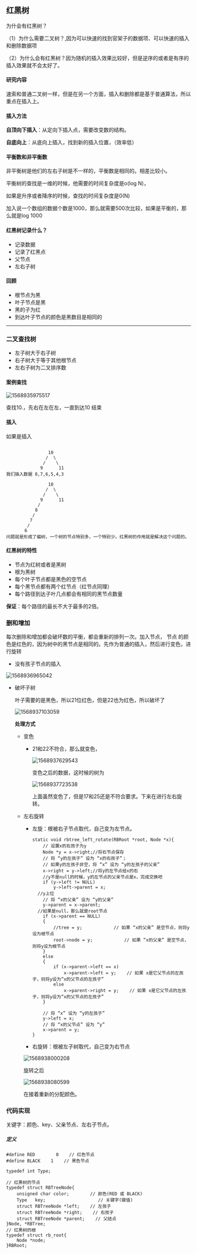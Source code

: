 ## 红黑树

为什会有红黑树？

（1）为什么需要二叉树？,因为可以快速的找到官架子的数据项、可以快速的插入和删除数据项

（2）为什么会有红黑树？因为随机的插入效果比较好，但是逆序的或者是有序的插入效果就不会太好了。

#### 研究内容

速索和普通二叉树一样，但是在另一个方面，插入和删除都是基于普通算法，所以重点在插入上。

#### 插入方法

**自顶向下插入**：从定向下插入点，需要改变数的结构。

**自底向上**：从底向上插入，找到新的插入位置，（效率低）

#### 平衡数和非平衡数

非平衡树是他们的左右子树是不一样的，平衡数是相同的。相差比较小。

平衡树的查找是一维的时候，他需要的时间复杂度是o(log N)，

如果是升序或者降序的时候，查找的时间复杂度是0(N)

加入说一个数组的数据个数是1000，那么就需要500次比较，如果是平衡的，那么就是log 1000

#### 红黑树记录什么？

- 记录数据
- 记录了红黑点
- 父节点
- 左右子树

#### 回顾

- 根节点为黑
- 叶子节点是黑
- 黑的子为红
- 到达叶子节点的颜色是黑数目是相同的



--------

### 二叉查找树

- 左子树大于右子树
- 右子树大于等于其他根节点
- 左右子树为二叉排序数

#### 案例查找

![1568935975517](../../笔记/计算机网络/photo/1568935975517.png)

查找10.，先右在左在左，一直到达10 结束



#### 插入

如果是插入

```

				10
			   /  \
			  /    \
			 9		11
我们插入数据 8,7,6,5,4,3

				10
			   /  \
			  /    \
			 9		11
			/
		   8
		  /
		 7
		/
	   6
问题就是形成了偏树，一个树的节点特别多，一个特别少。红黑树的作用就是解决这个问题的。
```

#### 红黑树的特性

- 节点为红树或者是黑树
- 根为黑树
- 每个叶子节点都是黑色的空节点
- 每个黑节点都有两个红节点（红节点同理）
- 每个路径到达子叶几点都会有相同的黑节点数量

**保证**：每个路径的最长不大于最多的2倍。

### 删和增加

每次删除和增加都会破坏数的平衡，都会重新的排列一次。加入节点， 节点 的颜色是红色的，因为树中的黑节点是相同的。先作为普通的插入，然后进行变色，进行旋转

- 没有孩子节点的插入

![1568936965042](../../笔记/计算机网络/photo/1568936965042.png)



- 破坏子树

  叶子需要的是黑色，所以21位红色，但是22也为红色，所以破坏了

  ![1568937103059](../../笔记/计算机网络/photo/1568937103059.png)

  **处理方式**

  - 变色

    - 21和22不符合，那么就变色，

      ![1568937629543](../../笔记/计算机网络/photo/1568937629543.png)

      变色之后的数据，这时候的树为

      ![1568937723538](../../笔记/计算机网络/photo/1568937723538.png)

      上面虽然变色了，但是17和25还是不符合要求。下来在进行左右旋转。

  - 左右旋转

    - 左旋：根被右子节点取代，自己变为左节点。

      ```
      static void rbtree_left_rotate(RBRoot *root, Node *x){
          // 设置x的右孩子为y
          Node *y = x->right;//将右节点保存
          // 将 “y的左孩子” 设为 “x的右孩子”；
          // 如果y的左孩子非空，将 “x” 设为 “y的左孩子的父亲”
          x->right = y->left;//将y的左节点给x的右
          //y不是null的时候，y的左节点的父亲节点是x，完成交换吧
          if (y->left != NULL)
              y->left->parent = x;
      	//y上位
          // 将 “x的父亲” 设为 “y的父亲”
          y->parent = x->parent;
      	//如果是null，那么就是root节点
          if (x->parent == NULL)
          {
              //tree = y;            // 如果 “x的父亲” 是空节点，则将y设为根节点
              root->node = y;            // 如果 “x的父亲” 是空节点，则将y设为根节点
          }
          else
          {
              if (x->parent->left == x)
                  x->parent->left = y;    // 如果 x是它父节点的左孩子，则将y设为“x的父节点的左孩子”
              else
                  x->parent->right = y;    // 如果 x是它父节点的左孩子，则将y设为“x的父节点的左孩子”
          }
          
          // 将 “x” 设为 “y的左孩子”
          y->left = x;
          // 将 “x的父节点” 设为 “y”
          x->parent = y;
      }
      ```

      

    - 右旋转：根被左子树取代，自己变为右节点

    ![1568938000208](../../笔记/计算机网络/photo/1568938000208.png)

    旋转之后

    ![1568938080599](..\..\笔记\计算机网络\photo\1568938080599.png)

    在接着重新的分配颜色。

### 代码实现

关键字：颜色、key、父亲节点、左右子节点。

##### 定义

```
#define RED        0    // 红色节点
#define BLACK    1    // 黑色节点

typedef int Type;

// 红黑树的节点
typedef struct RBTreeNode{
    unsigned char color;        // 颜色(RED 或 BLACK)
    Type   key;                    // 关键字(键值)
    struct RBTreeNode *left;    // 左孩子
    struct RBTreeNode *right;    // 右孩子
    struct RBTreeNode *parent;    // 父结点
}Node, *RBTree;
// 红黑树的根
typedef struct rb_root{
    Node *node;
}RBRoot;
```













































